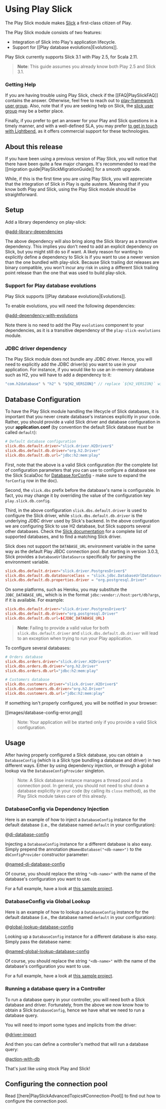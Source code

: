 # Using Play Slick

The Play Slick module makes [Slick](http://slick.typesafe.com/) a first-class citizen of Play.

The Play Slick module consists of two features:

  - Integration of Slick into Play's application lifecycle.
  - Support for [[Play database evolutions|Evolutions]].

Play Slick currently supports Slick 3.1 with Play 2.5, for Scala 2.11.

> **Note**: This guide assumes you already know both Play 2.5 and Slick 3.1.

### Getting Help

If you are having trouble using Play Slick, check if the [[FAQ|PlaySlickFAQ]] contains the answer. Otherwise, feel free to reach out to [play-framework user group](https://groups.google.com/forum/#!forum/play-framework). Also, note that if you are seeking help on Slick, the [slick user group](https://groups.google.com/forum/#!forum/scalaquery) may be a better place.

Finally, if you prefer to get an answer for your Play and Slick questions in a timely manner, and with a well-defined SLA, you may prefer [to get in touch with Lightbend](http://www.lightbend.com/subscription), as it offers commercial support for these technologies.

## About this release

If you have been using a previous version of Play Slick, you will notice that there have been quite a few major changes. It's recommended to read the [[migration guide|PlaySlickMigrationGuide]] for a smooth upgrade.

While, if this is the first time you are using Play Slick, you will appreciate that the integration of Slick in Play is quite austere. Meaning that if you know both Play and Slick, using the Play Slick module should be straightforward.

## Setup

Add a library dependency on play-slick:

@[add-library-dependencies](code/slick.sbt)

The above dependency will also bring along the Slick library as a transitive dependency. This implies you don't need to add an explicit dependency on Slick, but you might still do so if want. A likely reason for wanting to explicitly define a dependency to Slick is if you want to use a newer version than the one bundled with play-slick. Because Slick trailing dot releases are binary compatible, you won't incur any risk in using a different Slick trailing point release than the one that was used to build play-slick.

### Support for Play database evolutions

Play Slick supports [[Play database evolutions|Evolutions]].

To enable evolutions, you will need the following dependencies:

@[add-dependency-with-evolutions](code/slick.sbt)

Note there is no need to add the Play `evolutions` component to your dependencies, as it is a transitive dependency of the `play-slick-evolutions` module.

### JDBC driver dependency

The Play Slick module does not bundle any JDBC driver. Hence, you will need to explicitly add the JDBC driver(s) you want to use in your application. For instance, if you would like to use an in-memory database such as H2, you will have to add a dependency to it:

```scala
"com.h2database" % "h2" % "${H2_VERSION}" // replace `${H2_VERSION}` with an actual version number
```

## Database Configuration

To have the Play Slick module handling the lifecycle of Slick databases, it is important that you never create database's instances explicitly in your code. Rather, you should provide a valid Slick driver and database configuration in your **application.conf** (by convention the default Slick database must be called `default`):

```conf
# Default database configuration
slick.dbs.default.driver="slick.driver.H2Driver$"
slick.dbs.default.db.driver="org.h2.Driver"
slick.dbs.default.db.url="jdbc:h2:mem:play"
```

First, note that the above is a valid Slick configuration (for the complete list of configuration parameters that you can use to configure a database see the Slick ScalaDoc for [Database.forConfig](http://slick.typesafe.com/doc/3.1.0/api/index.html#slick.jdbc.JdbcBackend$DatabaseFactoryDef@forConfig(String,Config,Driver,ClassLoader):Database) - make sure to expand the `forConfig` row in the doc).

Second, the `slick.dbs` prefix before the database's name is configurable. In fact, you may change it by overriding the value of the configuration key `play.slick.db.config`.

Third, in the above configuration `slick.dbs.default.driver` is used to configure the Slick driver, while `slick.dbs.default.db.driver` is the underlying JDBC driver used by Slick's backend. In the above configuration we are configuring Slick to use H2 database, but Slick supports several other databases. Check the [Slick documentation](http://slick.typesafe.com/docs) for a complete list of supported databases, and to find a matching Slick driver.

Slick does not support the `DATABASE_URL` environment variable in the same way as the default Play JBDC connection pool. But starting in version 3.0.3, Slick provides a `DatabaseUrlDataSource` specifically for parsing the environment variable.

```conf
slick.dbs.default.driver="slick.driver.PostgresDriver$"
slick.dbs.default.db.dataSourceClass = "slick.jdbc.DatabaseUrlDataSource"
slick.dbs.default.db.properties.driver = "org.postgresql.Driver"
```

On some platforms, such as Heroku, you may substitute the `JDBC_DATABASE_URL`, which is in the format `jdbc:vendor://host:port/db?args`, if it is available. For example:

```conf
slick.dbs.default.driver="slick.driver.PostgresDriver$"
slick.dbs.default.db.driver="org.postgresql.Driver"
slick.dbs.default.db.url=${JDBC_DATABASE_URL}
```

> **Note**: Failing to provide a valid value for both `slick.dbs.default.driver` and `slick.dbs.default.db.driver` will lead to an exception when trying to run your Play application.

To configure several databases:

```conf
# Orders database
slick.dbs.orders.driver="slick.driver.H2Driver$"
slick.dbs.orders.db.driver="org.h2.Driver"
slick.dbs.orders.db.url="jdbc:h2:mem:play"

# Customers database
slick.dbs.customers.driver="slick.driver.H2Driver$"
slick.dbs.customers.db.driver="org.h2.Driver"
slick.dbs.customers.db.url="jdbc:h2:mem:play"
```

If something isn't properly configured, you will be notified in your browser:

[[images/database-config-error.png]]

> Note: Your application will be started only if you provide a valid Slick configuration.

## Usage

After having properly configured a Slick database, you can obtain a `DatabaseConfig` (which is a Slick type bundling a database and driver) in two different ways. Either by using dependency injection, or through a global lookup via the `DatabaseConfigProvider` singleton.

> Note: A Slick database instance manages a thread pool and a connection pool. In general, you should not need to shut down a database explicitly in your code (by calling its `close` method), as the Play Slick module takes care of this already.

### DatabaseConfig via Dependency Injection

Here is an example of how to inject a `DatabaseConfig` instance for the default database (i.e., the database named `default` in your configuration):

@[di-database-config](code/DI.scala)

Injecting a `DatabaseConfig` instance for a different database is also easy. Simply prepend the annotation `@NamedDatabase("<db-name>")` to the `dbConfigProvider` constructor parameter:

@[named-di-database-config](code/DI.scala)

Of course, you should replace the string `"<db-name>"` with the name of the database's configuration you want to use.

For a full example, have a look at [this sample project](https://github.com/playframework/play-slick/tree/master/samples/basic).

### DatabaseConfig via Global Lookup

Here is an example of how to lookup a `DatabaseConfig` instance for the default database (i.e., the database named `default` in your configuration):

@[global-lookup-database-config](code/GlobalLookup.scala)

Looking up a `DatabaseConfig` instance for a different database is also easy. Simply pass the database name:

@[named-global-lookup-database-config](code/GlobalLookup.scala)

Of course, you should replace the string `"<db-name>"` with the name of the database's configuration you want to use.

For a full example, have a look at [this sample project](https://github.com/playframework/play-slick/tree/master/samples/basic).

### Running a database query in a Controller

To run a database query in your controller, you will need both a Slick database and driver. Fortunately, from the above we now know how to obtain a Slick `DatabaseConfig`, hence we have what we need to run a database query.

You will need to import some types and implicits from the driver:

@[driver-import](code/GlobalLookup.scala)

And then you can define a controller's method that will run a database query:

@[action-with-db](code/GlobalLookup.scala)

That's just like using stock Play and Slick!

## Configuring the connection pool

Read [[here|PlaySlickAdvancedTopics#Connection-Pool]] to find out how to configure the connection pool.